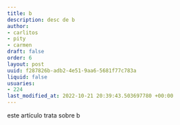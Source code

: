 ```yaml
---
title: b
description: desc de b
author:
- carlitos
- pity
- carmen
draft: false
order: 6
layout: post
uuid: f287826b-adb2-4e51-9aa6-5681f77c783a
liquid: false
usuaries:
- 224
last_modified_at: 2022-10-21 20:39:43.503697780 +00:00
---
```


<p>este artículo trata sobre b</p>